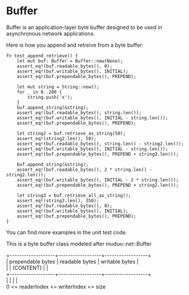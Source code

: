 # Buffer

Buffer is an application-layer byte buffer designed to be used in asynchronous network applications.

Here is how you append and retreive from a byte buffer:

    fn test_append_retrieve() {
        let mut buf: Buffer = Buffer::new(None);
        assert_eq!(buf.readable_bytes(), 0);
        assert_eq!(buf.writable_bytes(), INITIAL);
        assert_eq!(buf.prependable_bytes(), PREPEND);
		
        let mut string = String::new();
        for _ in 0..200 {
            string.push('x');
        }
        buf.append_string(&string);
        assert_eq!(buf.readable_bytes(), string.len());
        assert_eq!(buf.writable_bytes(), INITIAL - string.len());
        assert_eq!(buf.prependable_bytes(), PREPEND);

        let string2 = buf.retrieve_as_string(50);
        assert_eq!(string2.len(), 50);
        assert_eq!(buf.readable_bytes(), string.len() - string2.len());
        assert_eq!(buf.writable_bytes(), INITIAL - string.len());
        assert_eq!(buf.prependable_bytes(), PREPEND + string2.len());
	
        buf.append_string(&string);
        assert_eq!(buf.readable_bytes(), 2 * string.len() - string2.len());
        assert_eq!(buf.writable_bytes(), INITIAL - 2 * string.len());
        assert_eq!(buf.prependable_bytes(), PREPEND + string2.len());
	
        let string3 = buf.retrieve_all_as_string();
        assert_eq!(string3.len(), 350);
        assert_eq!(buf.readable_bytes(), 0);
        assert_eq!(buf.writable_bytes(), INITIAL);
        assert_eq!(buf.prependable_bytes(), PREPEND);
    }

You can find more examples in the unit test code.

This is a byte buffer class modeled after muduo::net::Buffer

+-------------------+------------------+------------------+<br>
| prependable bytes |  readable bytes  |  writable bytes  |<br>
|                   |     (CONTENT)    |                  |<br>
+-------------------+------------------+------------------+<br>
|                   |                  |                  |<br>
0      <=      readerIndex   <=   writerIndex    <=     size<br>
